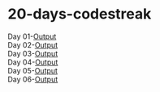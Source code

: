 # 20-days-codestreak
Day 01-[Output](https://devanshbiyani.github.io/20-days-codestreak/Animation/)
<br />
Day 02-[Output](https://devanshbiyani.github.io/20-days-codestreak/Character%20counter/)
<br />
Day 03-[Output]()
<br />
Day 04-[Output](https://devanshbiyani.github.io/20-days-codestreak/Guess%20the%20number/)
<br />
Day 05-[Output](https://devanshbiyani.github.io/20-days-codestreak/To%20do%20list/)
<br />
Day 06-[Output](https://devanshbiyani.github.io/20-days-codestreak/Weight%20converter/)
